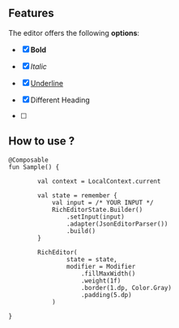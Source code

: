 ## Features

The editor offers the following <b>options</b>:

- [x] **Bold**
- [x] *Italic*
- [x] <u>Underline</u>
- [x] Different Heading

- [ ] 
## How to use ?

```
@Composable
fun Sample() {

        val context = LocalContext.current
        
        val state = remember {
            val input = /* YOUR INPUT */
            RichEditorState.Builder()
                .setInput(input)
                .adapter(JsonEditorParser())
                .build()
        }

        RichEditor(
                state = state,
                modifier = Modifier
                    .fillMaxWidth()
                    .weight(1f)
                    .border(1.dp, Color.Gray)
                    .padding(5.dp)
            )
    
}
```
